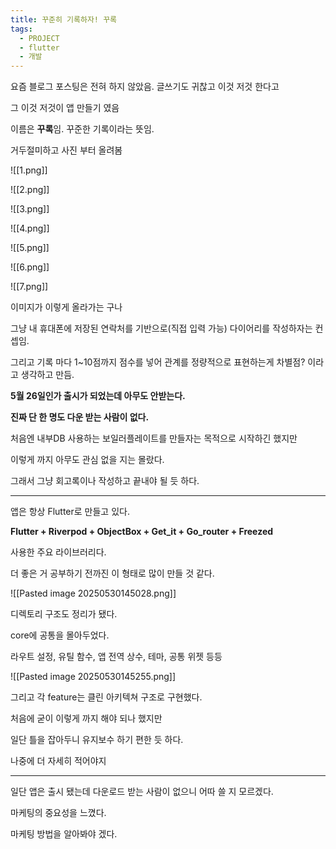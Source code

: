 ```yaml
---
title: 꾸준히 기록하자! 꾸록
tags:
  - PROJECT
  - flutter
  - 개발
---
```

요즘 블로그 포스팅은 전혀 하지 않았음. 글쓰기도 귀찮고 이것 저것 한다고

그 이것 저것이 앱 만들기 였음

이름은 **꾸록**임. 꾸준한 기록이라는 뜻임.

거두절미하고 사진 부터 올려봄

![[1.png]]

![[2.png]]

![[3.png]]

![[4.png]]

![[5.png]]

![[6.png]]

![[7.png]]

이미지가 이렇게 올라가는 구나

그냥 내 휴대폰에 저장된 연락처를 기반으로(직접 입력 가능) 다이어리를 작성하자는 컨셉임.

그리고 기록 마다 1~10점까지 점수를 넣어 관계를 정량적으로 표현하는게 차별점? 이라고 생각하고 만듬.

**5월 26일인가 출시가 되었는데 아무도 안받는다.**

**진짜 단 한 명도 다운 받는 사람이 없다.**

처음엔 내부DB 사용하는 보일러플레이트를 만들자는 목적으로 시작하긴 했지만

이렇게 까지 아무도 관심 없을 지는 몰랐다.


그래서 그냥 회고록이나 작성하고 끝내야 될 듯 하다.

---

앱은 항상 Flutter로 만들고 있다.

**Flutter + Riverpod + ObjectBox + Get_it + Go_router + Freezed**

사용한 주요 라이브러리다.

더 좋은 거 공부하기 전까진 이 형태로 많이 만들 것 같다.


![[Pasted image 20250530145028.png]]


디렉토리 구조도 정리가 됐다.

core에 공통을 몰아두었다.

라우트 설정, 유틸 함수, 앱 전역 상수, 테마, 공통 위젯 등등

![[Pasted image 20250530145255.png]]


그리고 각 feature는 클린 아키텍쳐 구조로 구현했다.

처음에 굳이 이렇게 까지 해야 되나 했지만 

일단 틀을 잡아두니 유지보수 하기 편한 듯 하다.

나중에 더 자세히 적어야지

---

일단 앱은 출시 됐는데 다운로드 받는 사람이 없으니 어따 쓸 지 모르겠다.

마케팅의 중요성을 느꼈다.

마케팅 방법을 알아봐야 겠다.





